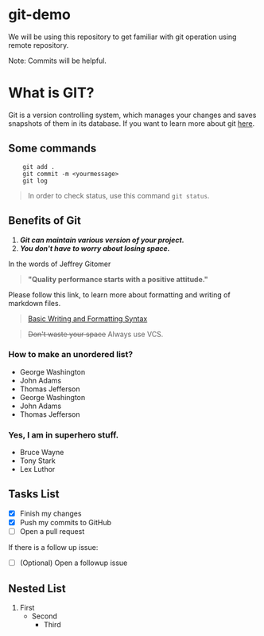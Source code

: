 # git-demo

We will be using this repository to get familiar with git operation using remote repository.

Note: Commits will be helpful.

# What is GIT?

Git is a version controlling system, which manages your changes and saves snapshots of them in its database. If you want to learn more about git [here](https://git-scm.com/).

## Some commands
``` 
    git add . 
    git commit -m <yourmessage>
    git log 
```
> In order to check status, use this command `git status`.

## Benefits of Git

1. ***Git can maintain various version of your project.***
2. ***You don't have to worry about losing space.***

In the words of Jeffrey Gitomer
> **"Quality performance starts with a positive attitude."** 

Please follow this link, to learn more about formatting and writing of markdown files.
> [Basic Writing and Formatting Syntax](https://help.github.com/en/articles/basic-writing-and-formatting-syntax)

> ~~Don't waste your space~~ Always use VCS.

### How to make an unordered list?
- George Washington
- John Adams
- Thomas Jefferson
- George Washington
- John Adams
- Thomas Jefferson

### Yes, I am in superhero stuff.
* Bruce Wayne
* Tony Stark
* Lex Luthor    

## Tasks List

- [x] Finish my changes
- [x] Push my commits to GitHub
- [ ] Open a pull request
 
 If there is a follow up issue:
 - [ ] \(Optional) Open a followup issue
 
 ## Nested List
 
 1. First
    - Second 
      * Third
